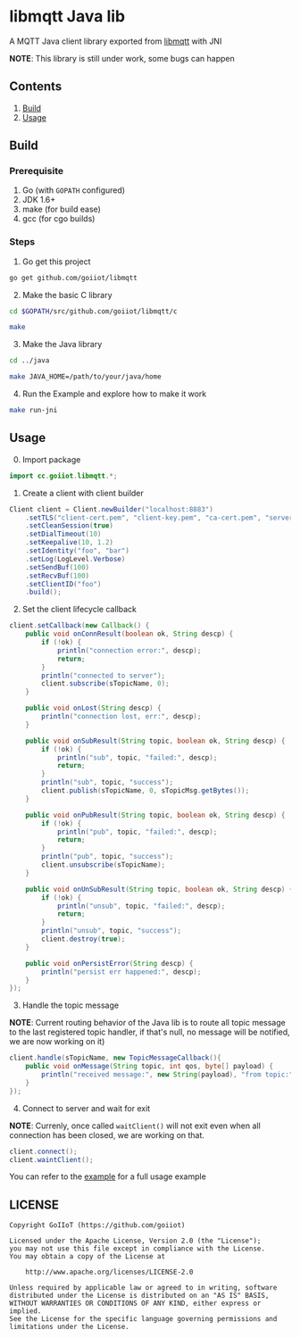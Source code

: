 # libmqtt Java lib

A MQTT Java client library exported from [libmqtt](https://github.com/goiiot/libmqtt) with JNI

__NOTE__: This library is still under work, some bugs can happen

## Contents

1. [Build](#build)
1. [Usage](#usage)

## Build

### Prerequisite

1. Go (with `GOPATH` configured)
1. JDK 1.6+
1. make (for build ease)
1. gcc (for cgo builds)

### Steps

1. Go get this project

```bash
go get github.com/goiiot/libmqtt
```

2. Make the basic C library

```bash
cd $GOPATH/src/github.com/goiiot/libmqtt/c

make
```

3. Make the Java library

```bash
cd ../java

make JAVA_HOME=/path/to/your/java/home
```

4. Run the Example and explore how to make it work

```bash
make run-jni
```

## Usage

0. Import package

```java
import cc.goiiot.libmqtt.*;
```

1. Create a client with client builder

```java
Client client = Client.newBuilder("localhost:8883")
    .setTLS("client-cert.pem", "client-key.pem", "ca-cert.pem", "server.name", true)
    .setCleanSession(true)
    .setDialTimeout(10)
    .setKeepalive(10, 1.2)
    .setIdentity("foo", "bar")
    .setLog(LogLevel.Verbose)
    .setSendBuf(100)
    .setRecvBuf(100)
    .setClientID("foo")
    .build();
```

2. Set the client lifecycle callback

```java
client.setCallback(new Callback() {
    public void onConnResult(boolean ok, String descp) {
        if (!ok) {
            println("connection error:", descp);
            return;
        }
        println("connected to server");
        client.subscribe(sTopicName, 0);
    }

    public void onLost(String descp) {
        println("connection lost, err:", descp);
    }

    public void onSubResult(String topic, boolean ok, String descp) {
        if (!ok) {
            println("sub", topic, "failed:", descp);
            return;
        }
        println("sub", topic, "success");
        client.publish(sTopicName, 0, sTopicMsg.getBytes());
    }

    public void onPubResult(String topic, boolean ok, String descp) {
        if (!ok) {
            println("pub", topic, "failed:", descp);
            return;
        }
        println("pub", topic, "success");
        client.unsubscribe(sTopicName);
    }

    public void onUnSubResult(String topic, boolean ok, String descp) {
        if (!ok) {
            println("unsub", topic, "failed:", descp);
            return;
        }
        println("unsub", topic, "success");
        client.destroy(true);
    }

    public void onPersistError(String descp) {
        println("persist err happened:", descp);
    }
});
```

3. Handle the topic message

__NOTE__: Current routing behavior of the Java lib is to route all topic message to the last registered topic handler, if that's null, no message will be notified, we are now working on it)

```java
client.handle(sTopicName, new TopicMessageCallback(){
    public void onMessage(String topic, int qos, byte[] payload) {
        println("received message:", new String(payload), "from topic:", topic, "qos = " + qos);
    }
});
```

4. Connect to server and wait for exit

__NOTE__: Currenly, once called `waitClient()` will not exit even when all connection has been closed, we are working on that.

```java
client.connect();
client.waintClient();
```

You can refer to the [example](./cc/goiiot/libmqtt/example/) for a full usage example

## LICENSE

```text
Copyright GoIIoT (https://github.com/goiiot)

Licensed under the Apache License, Version 2.0 (the "License");
you may not use this file except in compliance with the License.
You may obtain a copy of the License at

    http://www.apache.org/licenses/LICENSE-2.0

Unless required by applicable law or agreed to in writing, software
distributed under the License is distributed on an "AS IS" BASIS,
WITHOUT WARRANTIES OR CONDITIONS OF ANY KIND, either express or implied.
See the License for the specific language governing permissions and
limitations under the License.
```